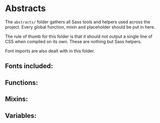 # Abstracts

The `abstracts/` folder gathers all Sass tools and helpers used across the project. Every global function, mixin and placeholder should be put in here. 

The rule of thumb for this folder is that it should not output a single line of CSS when compiled on its own. These are nothing but Sass helpers.

Font imports are also dealt with in this folder.

## Fonts included:

## Functions:

## Mixins:

## Variables: